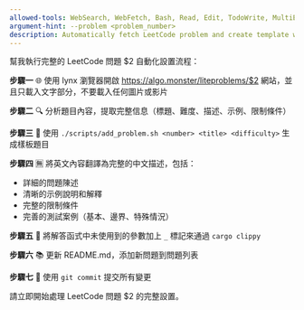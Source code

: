 ```yaml
---
allowed-tools: WebSearch, WebFetch, Bash, Read, Edit, TodoWrite, MultiEdit
argument-hint: --problem <problem_number>
description: Automatically fetch LeetCode problem and create template with Chinese description
---
```


幫我執行完整的 LeetCode 問題 $2 自動化設置流程：

**步驟一** 🌐 使用 lynx 瀏覽器開啟 https://algo.monster/liteproblems/$2 網站，並且只載入文字部分，不要載入任何圖片或影片

**步驟二** 🔍 分析題目內容，提取完整信息（標題、難度、描述、示例、限制條件）

**步驟三** 📝 使用 `./scripts/add_problem.sh <number> <title> <difficulty>` 生成樣板題目

**步驟四** 🈚 將英文內容翻譯為完整的中文描述，包括：
   - 詳細的問題陳述
   - 清晰的示例說明和解釋
   - 完整的限制條件
   - 完善的測試案例（基本、邊界、特殊情況）

**步驟五** 🔧 將解答函式中未使用到的參數加上 `_` 標記來通過 `cargo clippy`

**步驟六** 📚 更新 README.md，添加新問題到問題列表

**步驟七** 💾 使用 `git commit` 提交所有變更

請立即開始處理 LeetCode 問題 $2 的完整設置。